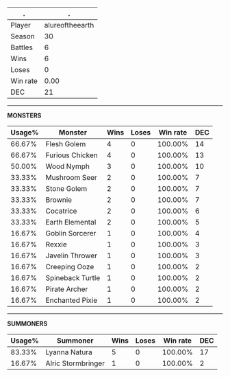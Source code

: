 .|.
|-|-
Player|alureoftheearth
Season|30
Battles|6
Wins|6
Loses|0
Win rate|0.00
DEC|21

---
**MONSTERS**

Usage%|Monster|Wins|Loses|Win rate|DEC|
-|-|-|-|-|-|
66.67%|Flesh Golem|4|0|100.00%|14|
66.67%|Furious Chicken|4|0|100.00%|13|
50.00%|Wood Nymph|3|0|100.00%|10|
33.33%|Mushroom Seer|2|0|100.00%|7|
33.33%|Stone Golem|2|0|100.00%|7|
33.33%|Brownie|2|0|100.00%|7|
33.33%|Cocatrice|2|0|100.00%|6|
33.33%|Earth Elemental|2|0|100.00%|5|
16.67%|Goblin Sorcerer|1|0|100.00%|4|
16.67%|Rexxie|1|0|100.00%|3|
16.67%|Javelin Thrower|1|0|100.00%|3|
16.67%|Creeping Ooze|1|0|100.00%|2|
16.67%|Spineback Turtle|1|0|100.00%|2|
16.67%|Pirate Archer|1|0|100.00%|2|
16.67%|Enchanted Pixie|1|0|100.00%|2|

---
**SUMMONERS**

Usage%|Summoner|Wins|Loses|Win rate|DEC|
-|-|-|-|-|-|
83.33%|Lyanna Natura|5|0|100.00%|17|
16.67%|Alric Stormbringer|1|0|100.00%|2|

